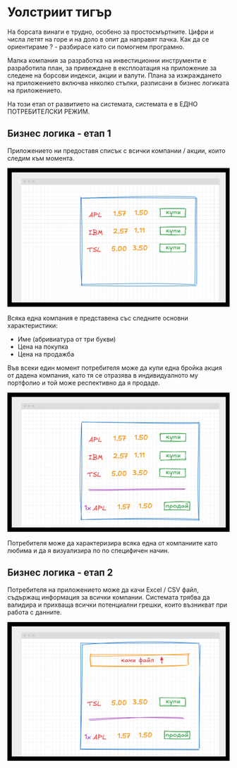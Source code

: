 # Уолстриит тигър

На борсата винаги е трудно,  особено за простосмъртните. Цифри и числа летят на горе и на доло в опит да направят пачка. Как да се ориентираме ? - разбирасе като си помогнем програмно. 

Малка компания за разработка на инвестиционни инструменти е разработила план, за привеждане в експлоатация на приложение за следене на борсови индекси, акции и валути. Плана за изжраждането на приложението включва няколко стъпки, разписани в бизнес логиката на приложението. 

На този етап от развитието на системата, системата е в ЕДНО ПОТРЕБИТЕЛСКИ РЕЖИМ. 

## Бизнес логика - етап 1

Приложението ни предоставя списък с всички компании / акции, които следим към момента.

![](2024-12-14-07-46-24.png)

Всяка една компания е представена със следните основни характеристики:
- Име (абривиатура от три букви)
- Цена на покупка
- Цена на продажба

Във всеки един момент потребителя може да купи една бройка акция от дадена компания, като тя се отразява в индивидуалното му портфолио и той може респективно да я продаде. 

![](2024-12-14-07-50-26.png)


Потребителя може да характеризира всяка една от компаниите като любима и да я визуализира по по специфичен начин.


## Бизнес логика - етап 2

Потребителя на приложението може да качи Excel / CSV файл, съдържащ информация за всички компании. Системата трябва да валидира и прихваща всички потенциални грешки, които възникват при работа с данните.

![](2024-12-14-07-59-30.png)
